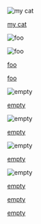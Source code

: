 ![my cat](<images(1)/cat(1).png>)

[my cat](<images(1)/cat(1).png>)

![foo](<some.com/crazy url with spaces>)

![foo](<some.com/crazy url with spaces> "title")

[foo](<some.com/crazy url with spaces>)

[foo](<some.com/crazy url with spaces> "title")

![empty](<>)

[empty](<>)

![empty](<> "title")

[empty](<> "title")

![empty](< >)

[empty](< >)

![empty](< > "title")

[empty](< > "title")

[empty]()

[empty]("title")

[]()

[](<>)

[]("title")
